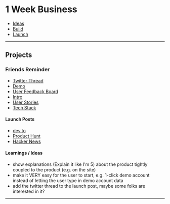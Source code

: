 # 1 Week Business

- [Ideas](/01_idea/thoughts.md)
- [Build](/02_build/thoughts.md)
- [Launch](/03_launch/thoughts.md)

---

## Projects

### Friends Reminder

- [Twitter Thread](https://twitter.com/miku86com/status/1262284775882137603)
- [Demo](https://my-friends-reminder.netlify.app)
- [User Feedback Board](https://friends-reminder.hellonext.co/)
- [Intro](/friends-reminder/intro.md)
- [User Stories](/friends-reminder/user-stories.md)
- [Tech Stack](/friends-reminder/tech-stack.md)

#### Launch Posts

- [dev.to](https://dev.to/miku86/from-idea-to-build-to-launch-in-1-week-live-on-twitter-3bbh)
- [Product Hunt](https://www.producthunt.com/posts/my-friends-reminder)
- [Hacker News](https://news.ycombinator.com/item?id=23299816)

#### Learnings / Ideas

- show explanations (Explain it like I'm 5) about the product tightly coupled to the product (e.g. on the site)
- make it VERY easy for the user to start, e.g. 1-click demo account instead of letting the user type in demo account data
- add the twitter thread to the launch post, maybe some folks are interested in it?

---
